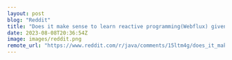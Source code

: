 ```yaml
---
layout: post
blog: "Reddit"
title: "Does it make sense to learn reactive programming(Webflux) given that Java will soon support virtual threads?"
date: 2023-08-08T20:36:54Z
image: images/reddit.png
remote_url: "https://www.reddit.com/r/java/comments/15ltm4g/does_it_make_sense_to_learn_reactive/"
---
```

